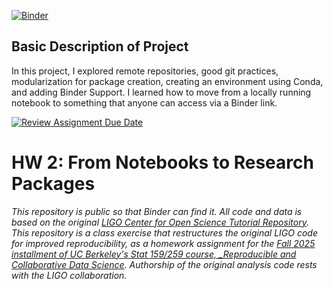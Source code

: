 [![Binder](https://mybinder.org/badge_logo.svg)](https://mybinder.org/v2/gh/UCB-stat-159-f25/hw-2-nehasuresh612/HEAD?urlpath=%2Fdoc%2Ftree%2FLOSC_Event_tutorial.ipynb)

## Basic Description of Project
In this project, I explored remote repositories, good git practices, modularization for package creation, creating an environment using Conda, and adding Binder Support. I learned how to move from a locally running notebook to something that anyone can access via a Binder link.

[![Review Assignment Due Date](https://classroom.github.com/assets/deadline-readme-button-22041afd0340ce965d47ae6ef1cefeee28c7c493a6346c4f15d667ab976d596c.svg)](https://classroom.github.com/a/y12QcJaO)
# HW 2: From Notebooks to Research Packages

_This repository is public so that Binder can find it. All code and data is based on the original [LIGO Center for Open Science Tutorial Repository](https://github.com/losc-tutorial/LOSC_Event_tutorial). This repository is a class exercise that restructures the original LIGO code for improved reproducibility, as a homework assignment for the [Fall 2025 installment of UC Berkeley's Stat 159/259 course, _Reproducible and Collaborative Data Science](https://ucb-stat-159-f25.github.io/site/). Authorship of the original analysis code rests with the LIGO collaboration._
